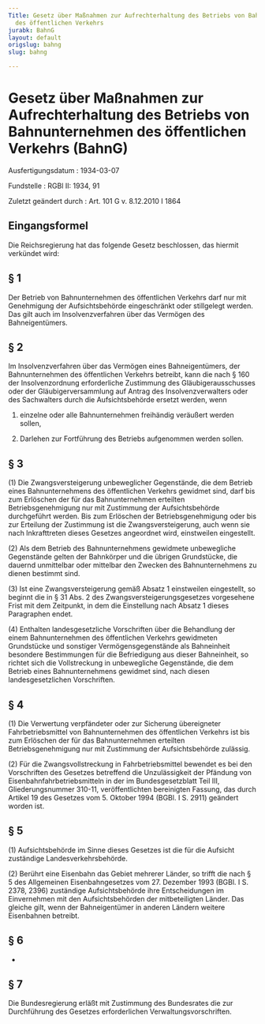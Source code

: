 ```yaml
---
Title: Gesetz über Maßnahmen zur Aufrechterhaltung des Betriebs von Bahnunternehmen
  des öffentlichen Verkehrs
jurabk: BahnG
layout: default
origslug: bahng
slug: bahng

---
```


# Gesetz über Maßnahmen zur Aufrechterhaltung des Betriebs von Bahnunternehmen des öffentlichen Verkehrs (BahnG)

Ausfertigungsdatum
:   1934-03-07

Fundstelle
:   RGBl II: 1934, 91

Zuletzt geändert durch
:   Art. 101 G v. 8.12.2010 I 1864


## Eingangsformel

Die Reichsregierung hat das folgende Gesetz beschlossen, das hiermit
verkündet wird:


## § 1

Der Betrieb von Bahnunternehmen des öffentlichen Verkehrs darf nur mit
Genehmigung der Aufsichtsbehörde eingeschränkt oder stillgelegt
werden. Das gilt auch im Insolvenzverfahren über das Vermögen des
Bahneigentümers.


## § 2

Im Insolvenzverfahren über das Vermögen eines Bahneigentümers, der
Bahnunternehmen des öffentlichen Verkehrs betreibt, kann die nach §
160 der Insolvenzordnung erforderliche Zustimmung des
Gläubigerausschusses oder der Gläubigerversammlung auf Antrag des
Insolvenzverwalters oder des Sachwalters durch die Aufsichtsbehörde
ersetzt werden, wenn

1.  einzelne oder alle Bahnunternehmen freihändig veräußert werden sollen,


2.  Darlehen zur Fortführung des Betriebs aufgenommen werden sollen.





## § 3

(1) Die Zwangsversteigerung unbeweglicher Gegenstände, die dem Betrieb
eines Bahnunternehmens des öffentlichen Verkehrs gewidmet sind, darf
bis zum Erlöschen der für das Bahnunternehmen erteilten
Betriebsgenehmigung nur mit Zustimmung der Aufsichtsbehörde
durchgeführt werden. Bis zum Erlöschen der Betriebsgenehmigung oder
bis zur Erteilung der Zustimmung ist die Zwangsversteigerung, auch
wenn sie nach Inkrafttreten dieses Gesetzes angeordnet wird,
einstweilen eingestellt.

(2) Als dem Betrieb des Bahnunternehmens gewidmete unbewegliche
Gegenstände gelten der Bahnkörper und die übrigen Grundstücke, die
dauernd unmittelbar oder mittelbar den Zwecken des Bahnunternehmens zu
dienen bestimmt sind.

(3) Ist eine Zwangsversteigerung gemäß Absatz 1 einstweilen
eingestellt, so beginnt die in § 31 Abs. 2 des
Zwangsversteigerungsgesetzes vorgesehene Frist mit dem Zeitpunkt, in
dem die Einstellung nach Absatz 1 dieses Paragraphen endet.

(4) Enthalten landesgesetzliche Vorschriften über die Behandlung der
einem Bahnunternehmen des öffentlichen Verkehrs gewidmeten Grundstücke
und sonstiger Vermögensgegenstände als Bahneinheit besondere
Bestimmungen für die Befriedigung aus dieser Bahneinheit, so richtet
sich die Vollstreckung in unbewegliche Gegenstände, die dem Betrieb
eines Bahnunternehmens gewidmet sind, nach diesen landesgesetzlichen
Vorschriften.


## § 4

(1) Die Verwertung verpfändeter oder zur Sicherung übereigneter
Fahrbetriebsmittel von Bahnunternehmen des öffentlichen Verkehrs ist
bis zum Erlöschen der für das Bahnunternehmen erteilten
Betriebsgenehmigung nur mit Zustimmung der Aufsichtsbehörde zulässig.

(2) Für die Zwangsvollstreckung in Fahrbetriebsmittel bewendet es bei
den Vorschriften des Gesetzes betreffend die Unzulässigkeit der
Pfändung von Eisenbahnfahrbetriebsmitteln in der im Bundesgesetzblatt
Teil III, Gliederungsnummer 310-11, veröffentlichten bereinigten
Fassung, das durch Artikel 19 des Gesetzes vom 5. Oktober 1994 (BGBl.
I S. 2911) geändert worden ist.


## § 5

(1) Aufsichtsbehörde im Sinne dieses Gesetzes ist die für die Aufsicht
zuständige Landesverkehrsbehörde.

(2) Berührt eine Eisenbahn das Gebiet mehrerer Länder, so trifft die
nach § 5 des Allgemeinen Eisenbahngesetzes vom 27. Dezember 1993
(BGBl. I S. 2378, 2396) zuständige Aufsichtsbehörde ihre
Entscheidungen im Einvernehmen mit den Aufsichtsbehörden der
mitbeteiligten Länder. Das gleiche gilt, wenn der Bahneigentümer in
anderen Ländern weitere Eisenbahnen betreibt.


## § 6

-


## § 7

Die Bundesregierung erläßt mit Zustimmung des Bundesrates die zur
Durchführung des Gesetzes erforderlichen Verwaltungsvorschriften.

